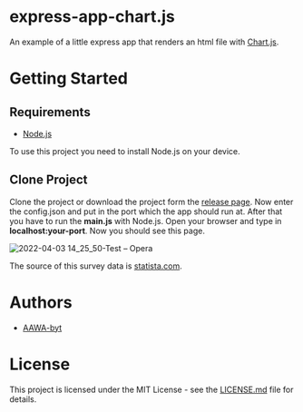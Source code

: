 # express-app-chart.js
An example of a little express app that renders an html file with [Chart.js](https://www.chartjs.org/).

# Getting Started
## Requirements
- [Node.js](https://nodejs.org/en/download/)

To use this project you need to install Node.js on your device.

## Clone Project
Clone the project or download the project form the [release page](https://github.com/AAWA-byt/express-app-chart.js/releases).
Now enter the config.json and put in the port which the app should run at.
After that you have to run the **main.js** with Node.js. Open your browser and type in **localhost:your-port**.
Now you should see this page.

![2022-04-03 14_25_50-Test – Opera](https://user-images.githubusercontent.com/76434239/161427971-36997d3e-96d7-4659-bae0-f0b34f2aee4a.png)

The source of this survey data is [statista.com](https://www.statista.com).

# Authors
- [AAWA-byt](https://github.com/AAWA-byt)

# License
This project is licensed under the MIT License - see the [LICENSE.md](https://github.com/AAWA-byt/express-app-chart.js/blob/main/LICENSE) file for details.
